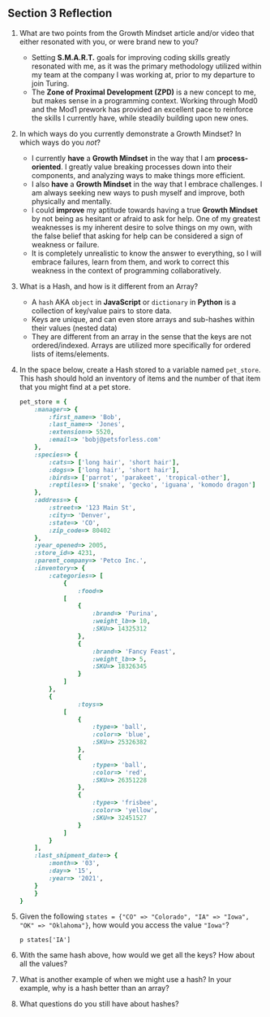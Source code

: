 ## Section 3 Reflection

1. What are two points from the Growth Mindset article and/or video that either resonated with you, or were brand new to you?
    - Setting __S.M.A.R.T.__ goals for improving coding skills greatly resonated with me, as it was the primary methodology utilized within my team at the company I was working at, prior to my departure to join Turing.
    - The __Zone of Proximal Development (ZPD)__ is a new concept to me, but makes sense in a programming context. Working through Mod0 and the Mod1 prework has provided an excellent pace to reinforce the skills I currently have, while steadily building upon new ones.

1. In which ways do you currently demonstrate a Growth Mindset? In which ways do you _not_?
    - I currently __have__ a __Growth Mindset__ in the way that I am __process-oriented__. I greatly value breaking processes down into their components, and analyzing ways to make things more efficient.
    - I also __have__ a __Growth Mindset__ in the way that I embrace challenges. I am always seeking new ways to push myself and improve, both physically and mentally.
    - I could __improve__ my aptitude towards having a true __Growth Mindset__ by not being as hesitant or afraid to ask for help. One of my greatest weaknesses is my inherent desire to solve things on my own, with the false belief that asking for help can be considered a sign of weakness or failure.
    - It is completely unrealistic to know the answer to everything, so I will embrace failures, learn from them, and work to correct this weakness in the context of programming collaboratively.

1. What is a Hash, and how is it different from an Array?
    - A `hash` AKA `object` in __JavaScript__ or `dictionary` in __Python__ is a collection of key/value pairs to store data.
    - Keys are unique, and can even store arrays and sub-hashes within their values (nested data)
    - They are different from an array in the sense that the keys are not ordered/indexed. Arrays are utilized more specifically for ordered lists of items/elements.

1. In the space below, create a Hash stored to a variable named `pet_store`.  This hash should hold an inventory of items and the number of that item that you might find at a pet store.

    ```ruby
    pet_store = {
    	:manager=> {
    		:first_name=> 'Bob',
    		:last_name=> 'Jones',
    		:extension=> 5520,
    		:email=> 'bobj@petsforless.com'
    	},
    	:species=> {
    		:cats=> ['long hair', 'short hair'],
    		:dogs=> ['long hair', 'short hair'],
    		:birds=> ['parrot', 'parakeet', 'tropical-other'],
    		:reptiles=> ['snake', 'gecko', 'iguana', 'komodo dragon']
    	},
    	:address=> {
    		:street=> '123 Main St',
    		:city=> 'Denver',
    		:state=> 'CO',
    		:zip_code=> 80402
    	},
    	:year_opened=> 2005,
    	:store_id=> 4231,
    	:parent_company=> 'Petco Inc.',
    	:inventory=> {
    		:categories=> [
    			{
    				:food=>
    			[
    				{
    					:brand=> 'Purina',
    					:weight_lb=> 10,
    					:SKU=> 14325312
    				},
    				{
    					:brand=> 'Fancy Feast',
    					:weight_lb=> 5,
    					:SKU=> 18326345
    				}
    			]
    		},
    		{
    				:toys=>
    			[
    				{
    					:type=> 'ball',
    					:color=> 'blue',
    					:SKU=> 25326382
    				},
    				{
    					:type=> 'ball',
    					:color=> 'red',
    					:SKU=> 26351228
    				},
    				{
    					:type=> 'frisbee',
    					:color=> 'yellow',
    					:SKU=> 32451527
    				}
    			]
    		}
    	],
    	:last_shipment_date=> {
    		:month=> '03',
    		:day=> '15',
    		:year=> '2021',
    	}
        }
    }
    ```

1. Given the following `states = {"CO" => "Colorado", "IA" => "Iowa", "OK" => "Oklahoma"}`, how would you access the value `"Iowa"`?

    `p states['IA']`

1. With the same hash above, how would we get all the keys?  How about all the values?

1. What is another example of when we might use a hash?  In your example, why is a hash better than an array?

1. What questions do you still have about hashes?
